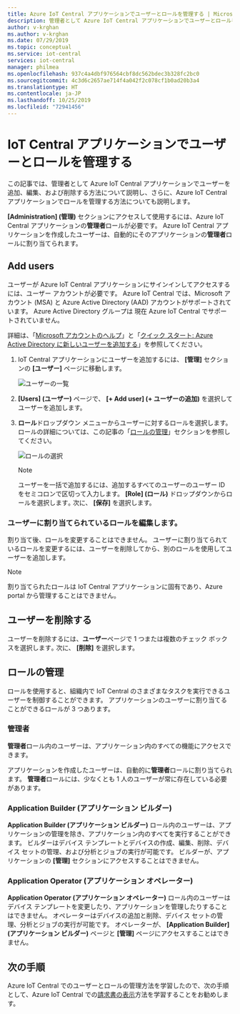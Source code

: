 ```yaml
---
title: Azure IoT Central アプリケーションでユーザーとロールを管理する | Microsoft Docs
description: 管理者として Azure IoT Central アプリケーションでユーザーとロールを管理する方法
author: v-krghan
ms.author: v-krghan
ms.date: 07/29/2019
ms.topic: conceptual
ms.service: iot-central
services: iot-central
manager: philmea
ms.openlocfilehash: 937c4a4dbf976564cbf8dc562bdec3b328fc2bc0
ms.sourcegitcommit: 4c3d6c2657ae714f4a042f2c078cf1b0ad20b3a4
ms.translationtype: HT
ms.contentlocale: ja-JP
ms.lasthandoff: 10/25/2019
ms.locfileid: "72941456"
---
```

# <a name="manage-users-and-roles-in-your-iot-central-application"></a>IoT Central アプリケーションでユーザーとロールを管理する

この記事では、管理者として Azure IoT Central アプリケーションでユーザーを追加、編集、および削除する方法について説明し、さらに、Azure IoT Central アプリケーションでロールを管理する方法についても説明します。

**[Administration] (管理)** セクションにアクセスして使用するには、Azure IoT Central アプリケーションの**管理者**ロールが必要です。 Azure IoT Central アプリケーションを作成したユーザーは、自動的にそのアプリケーションの**管理者**ロールに割り当てられます。


## <a name="add-users"></a>Add users

ユーザーが Azure IoT Central アプリケーションにサインインしてアクセスするには、ユーザー アカウントが必要です。 Azure IoT Central では、Microsoft アカウント (MSA) と Azure Active Directory (AAD) アカウントがサポートされています。 Azure Active Directory グループは 現在 Azure IoT Central でサポートされていません。

詳細は、「[Microsoft アカウントのヘルプ](https://support.microsoft.com/products/microsoft-account?category=manage-account)」と「[クイック スタート: Azure Active Directory に新しいユーザーを追加する](https://docs.microsoft.com/azure/active-directory/add-users-azure-active-directory)」を参照してください。

1. IoT Central アプリケーションにユーザーを追加するには、 **[管理]** セクションの **[ユーザー]** ページに移動します。

    ![ユーザーの一覧](media/howto-administer/image1.png)

1. **[Users] (ユーザー)** ページで、 **[+ Add user] (+ ユーザーの追加)** を選択してユーザーを追加します。

1. **ロール**ドロップダウン メニューからユーザーに対するロールを選択します。 ロールの詳細については、この記事の「[ロールの管理](#manage-roles)」セクションを参照してください。

    ![ロールの選択](media/howto-administer/image3.png)

    > [!NOTE]
    >  ユーザーを一括で追加するには、追加するすべてのユーザーのユーザー ID をセミコロンで区切って入力します。 **[Role] (ロール)** ドロップダウンからロールを選択します｡ 次に、 **[保存]** を選択します。

### <a name="edit-the-roles-that-are-assigned-to-users"></a>ユーザーに割り当てられているロールを編集します。

割り当て後、ロールを変更することはできません。 ユーザーに割り当てられているロールを変更するには、ユーザーを削除してから、別のロールを使用してユーザーを追加します。

> [!NOTE]
> 割り当てられたロールは IoT Central アプリケーションに固有であり、Azure portal から管理することはできません。

## <a name="delete-users"></a>ユーザーを削除する

ユーザーを削除するには、**ユーザー**ページで 1 つまたは複数のチェック ボックスを選択します｡ 次に、 **[削除]** を選択します。

## <a name="manage-roles"></a>ロールの管理

ロールを使用すると、組織内で IoT Central のさまざまなタスクを実行できるユーザーを制御することができます。 アプリケーションのユーザーに割り当てることができるロールが 3 つあります。

### <a name="administrator"></a>管理者

**管理者**ロール内のユーザーは、アプリケーション内のすべての機能にアクセスできます。

アプリケーションを作成したユーザーは、自動的に**管理者**ロールに割り当てられます。 **管理者**ロールには、少なくとも 1 人のユーザーが常に存在している必要があります。

### <a name="application-builder"></a>Application Builder (アプリケーション ビルダー)

**Application Builder (アプリケーション ビルダー)** ロール内のユーザーは、アプリケーションの管理を除き、アプリケーション内のすべてを実行することができます。 ビルダーはデバイス テンプレートとデバイスの作成、編集、削除、デバイス セットの管理、および分析とジョブの実行が可能です。 ビルダーが、アプリケーションの **[管理]** セクションにアクセスすることはできません。

### <a name="application-operator"></a>Application Operator (アプリケーション オペレーター)

**Application Operator (アプリケーション オペレーター)** ロール内のユーザーはデバイス テンプレートを変更したり、アプリケーションを管理したりすることはできません。 オペレーターはデバイスの追加と削除、デバイス セットの管理、分析とジョブの実行が可能です。 オペレーターが、 **[Application Builder]\(アプリケーション ビルダー\)** ページと **[管理]** ページにアクセスすることはできません。

## <a name="next-steps"></a>次の手順

Azure IoT Central でのユーザーとロールの管理方法を学習したので、次の手順として、Azure IoT Central での[請求書の表示](howto-view-bill.md)方法を学習することをお勧めします。
